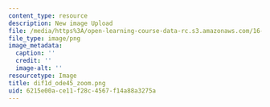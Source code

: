 ```yaml
---
content_type: resource
description: New image Upload
file: /media/https%3A/open-learning-course-data-rc.s3.amazonaws.com/16-90-computational-methods-in-aerospace-engineering-spring-2014/6215e00ace11f28c4567f14a88a3275a_dif1d_ode45_zoom.png
file_type: image/png
image_metadata:
  caption: ''
  credit: ''
  image-alt: ''
resourcetype: Image
title: dif1d_ode45_zoom.png
uid: 6215e00a-ce11-f28c-4567-f14a88a3275a
---
```

